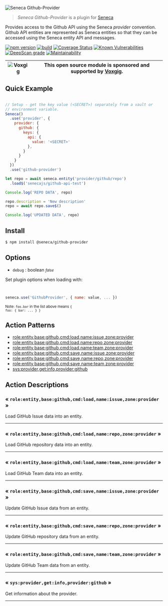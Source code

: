 ![Seneca Github-Provider](http://senecajs.org/files/assets/seneca-logo.png)

> _Seneca Github-Provider_ is a plugin for [Seneca](http://senecajs.org)


Provides access to the Github API using the Seneca *provider*
convention. Github API entities are represented as Seneca entities so
that they can be accessed using the Seneca entity API and messages.


[![npm version](https://img.shields.io/npm/v/@seneca/github-provider.svg)](https://npmjs.com/package/@seneca/github-provider)
[![build](https://github.com/senecajs/seneca-github-provider/actions/workflows/build.yml/badge.svg)](https://github.com/senecajs/seneca-github-provider/actions/workflows/build.yml)
[![Coverage Status](https://coveralls.io/repos/github/senecajs/seneca-github-provider/badge.svg?branch=main)](https://coveralls.io/github/senecajs/seneca-github-provider?branch=main)
[![Known Vulnerabilities](https://snyk.io/test/github/senecajs/seneca-github-provider/badge.svg)](https://snyk.io/test/github/senecajs/seneca-github-provider)
[![DeepScan grade](https://deepscan.io/api/teams/5016/projects/19462/branches/505954/badge/grade.svg)](https://deepscan.io/dashboard#view=project&tid=5016&pid=19462&bid=505954)
[![Maintainability](https://api.codeclimate.com/v1/badges/f76e83896b731bb5d609/maintainability)](https://codeclimate.com/github/senecajs/seneca-github-provider/maintainability)


| ![Voxgig](https://www.voxgig.com/res/img/vgt01r.png) | This open source module is sponsored and supported by [Voxgig](https://www.voxgig.com). |
|---|---|


## Quick Example


```js

// Setup - get the key value (<SECRET>) separately from a vault or
// environment variable.
Seneca()
  .use('provider', {
    provider: {
      github: {
        keys: {
          api: {
            value: '<SECRET>'
          },
        }
      }
    }
  })
  .use('github-provider')

let repo = await seneca.entity('provider/github/repo')
  .load$('senecajs/github-api-test')

Console.log('REPO DATA', repo)

repo.description = 'New description'
repo = await repo.save$()

Console.log('UPDATED DATA', repo)

```

## Install

```sh
$ npm install @seneca/github-provider
```



<!--START:options-->


## Options

* `debug` : boolean <i><small>false</small></i>


Set plugin options when loading with:
```js


seneca.use('GithubProvider', { name: value, ... })


```


<small>Note: <code>foo.bar</code> in the list above means 
<code>{ foo: { bar: ... } }</code></small> 



<!--END:options-->

<!--START:action-list-->


## Action Patterns

* [role:entity,base:github,cmd:load,name:issue,zone:provider](#-roleentitybasegithubcmdloadnameissuezoneprovider-)
* [role:entity,base:github,cmd:load,name:repo,zone:provider](#-roleentitybasegithubcmdloadnamerepozoneprovider-)
* [role:entity,base:github,cmd:load,name:team,zone:provider](#-roleentitybasegithubcmdloadnameteamzoneprovider-)
* [role:entity,base:github,cmd:save,name:issue,zone:provider](#-roleentitybasegithubcmdsavenameissuezoneprovider-)
* [role:entity,base:github,cmd:save,name:repo,zone:provider](#-roleentitybasegithubcmdsavenamerepozoneprovider-)
* [role:entity,base:github,cmd:save,name:team,zone:provider](#-roleentitybasegithubcmdsavenameteamzoneprovider-)
* [sys:provider,get:info,provider:github](#-sysprovidergetinfoprovidergithub-)


<!--END:action-list-->

<!--START:action-desc-->


## Action Descriptions

### &laquo; `role:entity,base:github,cmd:load,name:issue,zone:provider` &raquo;

Load GitHub Issue data into an entity.



----------
### &laquo; `role:entity,base:github,cmd:load,name:repo,zone:provider` &raquo;

Load GitHub repository data into an entity.



----------
### &laquo; `role:entity,base:github,cmd:load,name:team,zone:provider` &raquo;

Load GitHub Team data into an entity.



----------
### &laquo; `role:entity,base:github,cmd:save,name:issue,zone:provider` &raquo;

Update GitHub Issue data from an entity.



----------
### &laquo; `role:entity,base:github,cmd:save,name:repo,zone:provider` &raquo;

Update GitHub repository data from an entity.



----------
### &laquo; `role:entity,base:github,cmd:save,name:team,zone:provider` &raquo;

Update GitHub Team data from an entity.



----------
### &laquo; `sys:provider,get:info,provider:github` &raquo;

Get information about the provider.



----------


<!--END:action-desc-->
